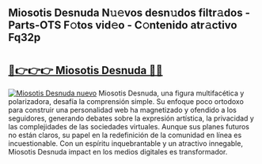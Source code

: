 ## Miosotis Desnuda N𝚞𝚎vos desn𝚞dos filtr𝚊dos - Parts-OTS F𝚘tos vid𝚎o - C𝚘ntenido atr𝚊ctivo Fq32p

# <h2><a href="http://mbcxae.tromn.icu/?c=Miosotis+Desnuda">🔗👉👉👉 Miosotis Desnuda 🔗🔗</a></h2>

[![Miosotis Desnuda nuevo](https://i.imgur.com/pEAQMta.gif)](http://mbcxae.tromn.icu/?c=Miosotis+Desnuda)
Miosotis Desnuda, una figura multifacética y polarizadora, desafía la comprensión simple. Su enfoque poco ortodoxo para construir una personalidad web ha magnetizado y ofendido a los seguidores, generando debates sobre la expresión artística, la privacidad y las complejidades de las sociedades virtuales. Aunque sus planes futuros no están claros, su papel en la redefinición de la comunidad en línea es incuestionable. Con un espíritu inquebrantable y un atractivo innegable, Miosotis Desnuda impact en los medios digitales es transformador.
